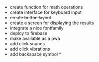 - create function for math operations
- create interface for keyboard input
- ~~create button layout~~
- create a screen for displaying the results
- integrate a nice fontfamily
- deploy to firebase
- make available as a pwa
- add click sounds
- add click vibrations
- add backspace symbol *